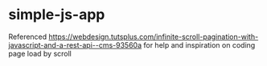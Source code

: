 # simple-js-app

Referenced https://webdesign.tutsplus.com/infinite-scroll-pagination-with-javascript-and-a-rest-api--cms-93560a for help and inspiration on coding page load by scroll
